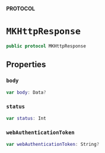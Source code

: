 **PROTOCOL**

# `MKHttpResponse`

```swift
public protocol MKHttpResponse
```

## Properties
### `body`

```swift
var body: Data?
```

### `status`

```swift
var status: Int
```

### `webAuthenticationToken`

```swift
var webAuthenticationToken: String?
```
